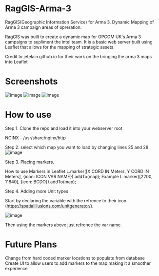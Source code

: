 # RagGIS-Arma-3
RagGIS(Geographic Information Service) for Arma 3. Dynamic Mapping of Arma 3 campaign areas of opreration. 

RagGIS was built to create a dynamic map for OPCOM UK's Arma 3 campaigns to supliment the intel team. It is a basic web server built using Leaflet that allows for the mapping of strategic assets.

Credit to jetelain.github.io for their work on the bringing the arma 3 maps into Leaflet

# Screenshots
![image](https://user-images.githubusercontent.com/43555809/143468199-3b77412d-4813-4b14-878a-24ad137ec756.png)
![image](https://user-images.githubusercontent.com/43555809/143468466-3392e905-d0b5-47bc-80db-59bbe11716c6.png)
![image](https://user-images.githubusercontent.com/43555809/143468480-e1f7d633-74d3-4deb-9be6-e1c4fbb3e3cb.png)

# How to use

Step 1. Clone the repo and load it into your webserver root

  NGINX - /usr/share/nginx/http
  
Step 2. select which map you want to load by changing lines 25 and 28
  ![image](https://user-images.githubusercontent.com/43555809/143469080-75148368-4027-4a99-88d2-8d3c18a957b1.png)

Step 3. Placing markers. 

How to use Markers in Leaflet
  L.marker([X CORD IN Meters, Y CORD IN Meters], {icon: ICON VAR NAME}).addTo(map);
  Example L.marker([2200, 11840], {icon: BCDO}).addTo(map);

Step 4. Adding more Unit types

Start by declaring the variable with the refrence to their icon (https://spatialillusions.com/unitgenerator/).

![image](https://user-images.githubusercontent.com/43555809/143471775-3f3ec98f-92b7-4631-bc6e-1501249a1448.png)

Then using the markers above just refrence the var name.

# Future Plans

Change from hard coded marker locations to populate from database
Create UI to allow users to add markers to the map making it a smoother experience
